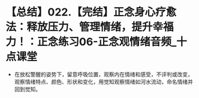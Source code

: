 # 【总结】022.【完结】正念身心疗愈法：释放压力、管理情绪，提升幸福力！：正念练习06-正念观情绪音频_十点课堂

-   在放松警醒的姿势下，留意呼吸位置，观察内在情绪和感受，不评判或改变，观察情绪特点、颜色、形状和变化，用觉知观察情绪如河水流动，命名情绪并回到觉知。